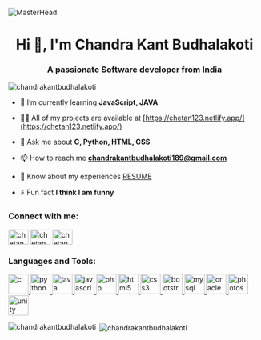 ![MasterHead](https://user-images.githubusercontent.com/90236635/232446433-d5540fa2-fe28-4bb8-b929-cdb51fe61336.gif)
<h1 align="center">Hi 👋, I'm Chandra Kant Budhalakoti</h1>
<h3 align="center">A passionate Software developer from India</h3>

<p align="left"> <img src="https://komarev.com/ghpvc/?username=chandrakantbudhalakoti&label=Profile%20views&color=0e75b6&style=flat" alt="chandrakantbudhalakoti" /> </p>

- 🌱 I’m currently learning **JavaScript, JAVA**

- 👨‍💻 All of my projects are available at [https://chetan123.netlify.app/](https://chetan123.netlify.app/)

- 💬 Ask me about **C, Python, HTML, CSS**

- 📫 How to reach me **chandrakantbudhalakoti189@gmail.com**

- 📄 Know about my experiences [RESUME](https://drive.google.com/file/d/17MQjZBAXQlgLcnvB8y7jLNSckwwoDjy1/view?usp=sharing)

- ⚡ Fun fact **I think I am funny**

<h3 align="left">Connect with me:</h3>
<p align="left">
<a href="https://linkedin.com/in/chetanbudhalakoti" target="_blank"><img align="center" src="https://www.svgrepo.com/download/108614/linkedin.svg" alt="chetanbudhalakoti" height="30" width="40" /></a>
<a href="https://fb.com/chetan.budhalakoti.189" target="_blank"><img align="center" src="https://www.svgrepo.com/show/3885/facebook.svg" alt="chetan.budhalakoti.189" height="30" width="40" /></a>
<a href="https://instagram.com/chetan_budhalakoti_" target="_blank"><img align="center" src="https://www.svgrepo.com/show/60283/instagram.svg" alt="chetan_budhalakoti_" height="30" width="40" /></a>
</p>

<h3 align="left">Languages and Tools:</h3>
<p align="left"> <a href="https://www.cprogramming.com/" target="_blank" rel="noreferrer"> <img src="https://upload.wikimedia.org/wikipedia/commons/thumb/1/18/C_Programming_Language.svg/926px-C_Programming_Language.svg.png" alt="c" width="40" height="40"/>  </a> <a href="https://www.python.org" target="_blank" rel="noreferrer"> <img src="https://www.svgrepo.com//show/376344/python.svg" alt="python" width="40" height="40"/> </a> <a href="https://www.java.com" target="_blank" rel="noreferrer"> <img src="https://www.svgrepo.com/show/184143/java.svg" alt="java" width="40" height="40"/> </a> <a href="https://developer.mozilla.org/en-US/docs/Web/JavaScript" target="_blank" rel="noreferrer"> <img src="https://www.svgrepo.com/show/327372/logo-javascript.svg" alt="javascript" width="40" height="40"/> </a> <a href="https://www.php.net" target="_blank" rel="noreferrer"> <img src="https://www.svgrepo.com/show/306554/php.svg" alt="php" width="40" height="40"/> </a> <a href="https://www.w3.org/html/" target="_blank" rel="noreferrer"> <img src="https://upload.wikimedia.org/wikipedia/commons/thumb/3/38/HTML5_Badge.svg/2048px-HTML5_Badge.svg.png" alt="html5" width="40" height="40"/> </a> <a href="https://www.w3schools.com/css/" target="_blank" rel="noreferrer"> <img src="https://www.svgrepo.com/show/102011/css-3.svg" alt="css3" width="40" height="40"/> </a> <a href="https://getbootstrap.com" target="_blank" rel="noreferrer"> <img src="https://www.svgrepo.com/show/330083/bootstrap.svg" alt="bootstrap" width="40" height="40"/> </a> <a href="https://www.mysql.com/" target="_blank" rel="noreferrer"> <img src="https://www.svgrepo.com/show/303251/mysql-logo.svg" alt="mysql" width="40" height="40"/> </a> <a href="https://www.oracle.com/" target="_blank" rel="noreferrer"> <img src="https://www.svgrepo.com/show/355152/oracle.svg" alt="oracle" width="40" height="40"/> </a> <a href="https://www.photoshop.com/en" target="_blank" rel="noreferrer"> <img src="https://www.svgrepo.com/show/315280/adobe-photoshop.svg" alt="photoshop" width="40" height="40"/> </a> <a href="https://unity.com/" target="_blank" rel="noreferrer"> <img src="https://www.vectorlogo.zone/logos/unity3d/unity3d-icon.svg" alt="unity" width="40" height="40"/> </a> </p>

<p><img align="left" src="https://github-readme-stats.vercel.app/api/top-langs?username=chandrakantbudhalakoti&show_icons=true&locale=en&layout=compact" alt="chandrakantbudhalakoti" /></p>

<p>&nbsp;<img align="center" src="https://github-readme-stats.vercel.app/api?username=chandrakantbudhalakoti&show_icons=true&locale=en" alt="chandrakantbudhalakoti" /></p>

